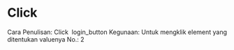 # Click

Cara Penulisan: Click  login_button
Kegunaan: Untuk mengklik element yang ditentukan valuenya
No.: 2